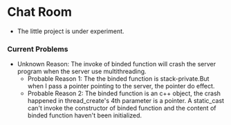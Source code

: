 #	Chat Room
-	The little project is under experiment.

### Current Problems
-	Unknown Reason: The invoke of binded function will crash the server program when the server use multithreading.
	-	Probable Reason 1: The the binded function is stack-private.But when I pass a pointer pointing to the server, the pointer
		do effect.
	-	Probable Reason 2: The binded function is an c++ object, the crash happened in thread_create's 4th parameter is a pointer.
		A static_cast can't invoke the constructor of binded function and the content of binded function haven't been initialized.